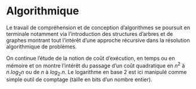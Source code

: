 # Algorithmique

Le travail de compréhension et de conception d’algorithmes se poursuit en terminale notamment via l’introduction des structures d’arbres et de graphes montrant tout l’intérêt d’une approche récursive dans la résolution algorithmique de problèmes.

On continue l’étude de la notion de coût d’exécution, en temps ou en mémoire et on montre l’intérêt du passage d’un coût quadratique en $n^2$ à $n.log_2n$ ou de $n$ à $log_2.n$. Le logarithme en base 2 est ici manipulé comme simple outil de comptage (taille en bits d’un nombre entier).